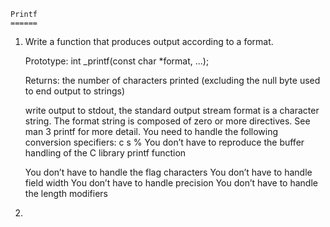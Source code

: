 	Printf
	======
1. Write a function that produces output according to a format.

	Prototype: int _printf(const char *format, ...);

	Returns: the number of characters printed (excluding the null byte used to end output to strings)

	write output to stdout, the standard output stream
	format is a character string. The format string is composed of zero or more directives. See man 3 printf for more detail. You need to handle the following conversion specifiers:
		c
		s
		%
	You don’t have to reproduce the buffer handling of the C library printf function
	
	You don’t have to handle the flag characters
	You don’t have to handle field width
	You don’t have to handle precision
	You don’t have to handle the length modifiers

2. 
